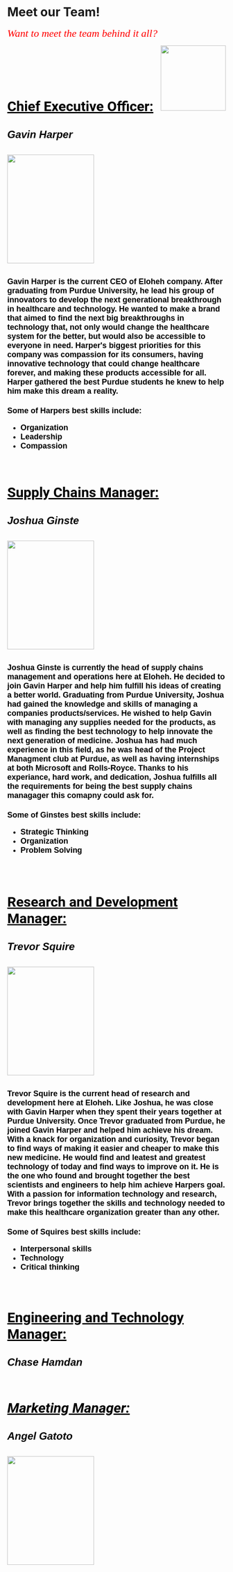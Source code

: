 # Meet our Team!
<html>
<head>
   <p><font face="Times new roman"><font color="red"><font size="5"><i>Want to meet the team behind it all?</i>
   <p><img src="https://github.com/TrevTroopa/TrevTroopa.github.io/blob/main/Medicine-Symbol.jpg?raw=true" width="150" align="right"/></p>
   <br/>
   <br/>
   <h1><font face="Roboto"><font size="6"><font color="black"><u>Chief Executive Officer:</u>
      <p><font face="Georgia, Arial"><font color="black"><font size="5"><i>Gavin Harper</i>
   <p><img src="https://github.com/TrevTroopa/TrevTroopa.github.io/blob/main/IMG_4393.jpeg?raw=true" height="250" width="200" align="center"/></p>
      <p><font size="4">Gavin Harper is the current CEO of Eloheh company. After graduating from Purdue University, he lead his group of innovators to develop the next generational breakthrough in healthcare and technology. He wanted to make a brand that aimed to find the next big breakthroughs in technology that, not only would change the healthcare system for the better, but would also be accessible to everyone in need. Harper's biggest priorities for this company was compassion for its consumers, having innovative technology that could change healthcare forever, and making these products accessible for all. Harper gathered the best Purdue students he knew to help him make this dream a reality.
   <p></p>Some of Harpers best skills include:
<body>
   <ul>
      <li>Organization</li>
      <li>Leadership</li>
      <li>Compassion</li>
   </ul>
</body>
   <br/>
   <h2><font face="Roboto"><font color="black"><font size="6"><b><u>Supply Chains Manager:</u>
      <p><font face="Georgia, Arial"><font color="black"><font size="5"><i>Joshua Ginste</i>
   <p><img src="https://github.com/TrevTroopa/TrevTroopa.github.io/blob/main/IMG_5411.jpeg?raw=true" height="250" width="200"/></p>
      <p><font size="4">Joshua Ginste is currently the head of supply chains management and operations here at Eloheh. He decided to join Gavin Harper and help him fulfill his ideas of creating a better world. Graduating from Purdue University, Joshua had gained the knowledge and skills of managing a companies products/services. He wished to help Gavin with managing any supplies needed for the products, as well as finding the best technology to help innovate the next generation of medicine. Joshua has had much experience in this field, as he was head of the Project Managment club at Purdue, as well as having internships at both Microsoft and Rolls-Royce. Thanks to his experiance, hard work, and dedication, Joshua fulfills all the requirements for being the best supply chains managager this comapny could ask for. 
   <p></p>Some of Ginstes best skills include:
<body>
   <ul>
      <li>Strategic Thinking</li>
      <li>Organization</li>
      <li>Problem Solving</li>
   </ul>
</body>
   <br/>
   <br/>
   <h3><font face="Roboto"><font color="black"><font size="6"><b><u>Research and Development Manager:</u>
      <p><font face="Georgia, Arial"><font color="black"><font size="5"><i>Trevor Squire</i>
   <p><img src="https://github.com/TrevTroopa/TrevTroopa.github.io/blob/main/IMG_2409.JPG?raw=true" height="250" width="200"/></p>
          <p><font size="4">Trevor Squire is the current head of research and development here at Eloheh. Like Joshua, he was close with Gavin Harper when they spent their years together at Purdue University. Once Trevor graduated from Purdue, he joined Gavin Harper and helped him achieve his dream. With a knack for organization and curiosity, Trevor began to find ways of making it easier and cheaper to make this new medicine. He would find and leatest and greatest technology of today and find ways to improve on it. He is the one who found and brought together the best scientists and engineers to help him achieve Harpers goal. With a passion for information technology and research, Trevor brings together the skills and technology needed to make this healthcare organization greater than any other.
   <p></p>Some of Squires best skills include:
<body>
   <ul>
      <li>Interpersonal skills</li>
      <li>Technology</li>
      <li>Critical thinking</li>
   </ul>
</body>
   <br/>
   <br/>
   <h4><font face="Roboto"><font color="black"><font size="6"><b><u>Engineering and Technology Manager:</u>
      <p><font face="Georgia, Arial"><font color="black"><font size="5"><i>Chase Hamdan</i>
   <br/>
   <br/>
   <h5><font face="Roboto"><font color="black"><font size="6"><b><u>Marketing Manager:</u>
      <p><font face="Georgia, Arial"><font color="black"><font size="5"><i>Angel Gatoto</i>
   <p><img src="https://github.com/TrevTroopa/TrevTroopa.github.io/blob/main/IMG_9973.PNG?raw=true" height="250" width="200"/></p>


